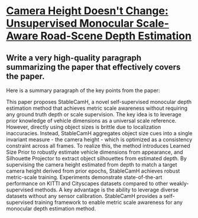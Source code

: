 # [Camera Height Doesn't Change: Unsupervised Monocular Scale-Aware   Road-Scene Depth Estimation](https://arxiv.org/abs/2312.04530)

## Write a very high-quality paragraph summarizing the paper that effectively covers the paper.

 Here is a summary paragraph of the key points from the paper:

This paper proposes StableCamH, a novel self-supervised monocular depth estimation method that achieves metric scale awareness without requiring any ground truth depth or scale supervision. The key idea is to leverage prior knowledge of vehicle dimensions as a universal scale reference. However, directly using object sizes is brittle due to localization inaccuracies. Instead, StableCamH aggregates object size cues into a single invariant measure - the camera height - which is optimized as a consistency constraint across all frames. To realize this, the method introduces Learned Size Prior to robustly estimate vehicle dimensions from appearance, and Silhouette Projector to extract object silhouettes from estimated depth. By supervising the camera height estimated from depth to match a target camera height derived from prior epochs, StableCamH achieves robust metric-scale training. Experiments demonstrate state-of-the-art performance on KITTI and Cityscapes datasets compared to other weakly-supervised methods. A key advantage is the ability to leverage diverse datasets without any sensor calibration. StableCamH provides a self-supervised training framework to enable metric scale awareness for any monocular depth estimation method.
